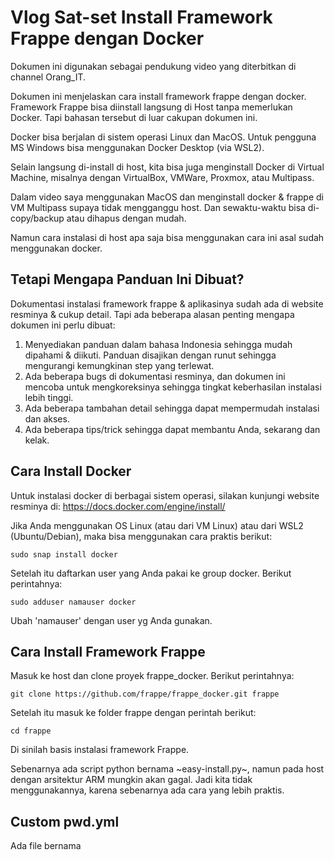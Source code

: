# Vlog Sat-set Install Framework Frappe dengan Docker

Dokumen ini digunakan sebagai pendukung video yang diterbitkan di channel Orang_IT. 

Dokumen ini menjelaskan cara install framework frappe dengan docker. Framework Frappe bisa diinstall langsung di Host tanpa memerlukan Docker. Tapi bahasan tersebut di luar cakupan dokumen ini.

Docker bisa berjalan di sistem operasi Linux dan MacOS. Untuk pengguna MS Windows bisa menggunakan Docker Desktop (via WSL2).

Selain langsung di-install di host, kita bisa juga menginstall Docker di Virtual Machine, misalnya dengan VirtualBox, VMWare, Proxmox, atau Multipass.

Dalam video saya menggunakan MacOS dan menginstall docker & frappe di VM Multipass supaya tidak mengganggu host. Dan sewaktu-waktu bisa di-copy/backup atau dihapus dengan mudah.

Namun cara instalasi di host apa saja bisa menggunakan cara ini asal sudah menggunakan docker.

## Tetapi Mengapa Panduan Ini Dibuat?

Dokumentasi instalasi framework frappe & aplikasinya sudah ada di website resminya & cukup detail. Tapi ada beberapa alasan penting mengapa dokumen ini perlu dibuat:

1. Menyediakan panduan dalam bahasa Indonesia sehingga mudah dipahami & diikuti. Panduan disajikan dengan runut sehingga mengurangi kemungkinan step yang terlewat.
2. Ada beberapa bugs di dokumentasi resminya, dan dokumen ini mencoba untuk mengkoreksinya sehingga tingkat keberhasilan instalasi lebih tinggi.
3. Ada beberapa tambahan detail sehingga dapat mempermudah instalasi dan akses.
4. Ada beberapa tips/trick sehingga dapat membantu Anda, sekarang dan kelak.

## Cara Install Docker

Untuk instalasi docker di berbagai sistem operasi, silakan kunjungi website resminya di: https://docs.docker.com/engine/install/

Jika Anda menggunakan OS Linux (atau dari VM Linux) atau dari WSL2 (Ubuntu/Debian), maka bisa menggunakan cara praktis berikut:

```
sudo snap install docker
```

Setelah itu daftarkan user yang Anda pakai ke group docker. Berikut perintahnya:
```
sudo adduser namauser docker
```
Ubah 'namauser' dengan user yg Anda gunakan.

## Cara Install Framework Frappe

Masuk ke host dan clone proyek frappe_docker. Berikut perintahnya:
```
git clone https://github.com/frappe/frappe_docker.git frappe
```
Setelah itu masuk ke folder frappe dengan perintah berikut:
```
cd frappe
```
Di sinilah basis instalasi framework Frappe.

Sebenarnya ada script python bernama ~easy-install.py~, namun pada host dengan arsitektur ARM mungkin akan gagal. Jadi kita tidak menggunakannya, karena sebenarnya ada cara yang lebih praktis.

## Custom pwd.yml

Ada file bernama 
